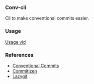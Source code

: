 ### Conv-cli

Cli to make conventional commits easier.

### Usage

[Usage vid](./preview.webm)

### References

- [Conventional Commits](https://www.conventionalcommits.org/en/v1.0.0/)
- [Commitizen](https://github.com/commitizen/cz-cli)
- [Lazygit](https://github.com/jesseduffield/lazygit)
